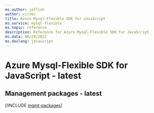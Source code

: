 ```yaml
---
ms.author: jeffish
author: xirzec
title: Azure Mysql-Flexible SDK for JavaScript
ms.service: mysql-flexible
ms.topic: reference
description: Reference for Azure Mysql-Flexible SDK for JavaScript
ms.data: 08/29/2022
ms.devlang: javascript
---
```

# Azure Mysql-Flexible SDK for JavaScript - latest

## Management packages - latest
[!INCLUDE [mgmt-packages](mysql-flexible-mgmt-index.md)]